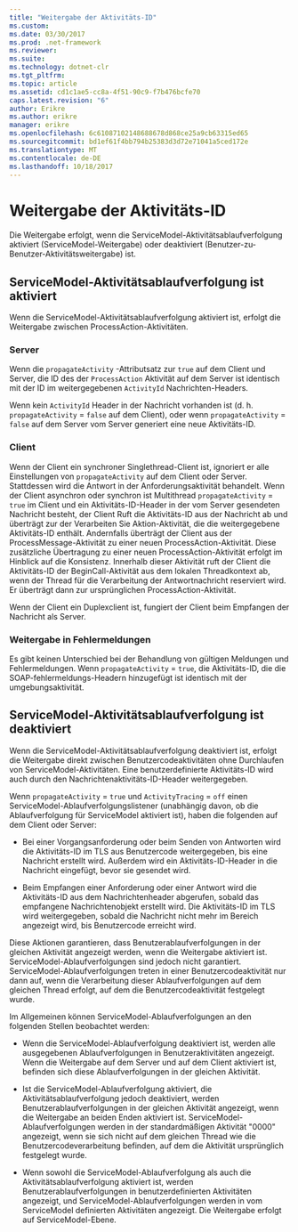 ```yaml
---
title: "Weitergabe der Aktivitäts-ID"
ms.custom: 
ms.date: 03/30/2017
ms.prod: .net-framework
ms.reviewer: 
ms.suite: 
ms.technology: dotnet-clr
ms.tgt_pltfrm: 
ms.topic: article
ms.assetid: cd1c1ae5-cc8a-4f51-90c9-f7b476bcfe70
caps.latest.revision: "6"
author: Erikre
ms.author: erikre
manager: erikre
ms.openlocfilehash: 6c61087102148688678d868ce25a9cb63315ed65
ms.sourcegitcommit: bd1ef61f4bb794b25383d3d72e71041a5ced172e
ms.translationtype: MT
ms.contentlocale: de-DE
ms.lasthandoff: 10/18/2017
---
```

# <a name="activity-id-propagation"></a>Weitergabe der Aktivitäts-ID
Die Weitergabe erfolgt, wenn die ServiceModel-Aktivitätsablaufverfolgung aktiviert (ServiceModel-Weitergabe) oder deaktiviert (Benutzer-zu-Benutzer-Aktivitätsweitergabe) ist.  
  
## <a name="servicemodel-activity-tracing-is-enabled"></a>ServiceModel-Aktivitätsablaufverfolgung ist aktiviert  
 Wenn die ServiceModel-Aktivitätsablaufverfolgung aktiviert ist, erfolgt die Weitergabe zwischen ProcessAction-Aktivitäten.  
  
### <a name="server"></a>Server  
 Wenn die `propagateActivity` -Attributsatz zur `true` auf dem Client und Server, die ID des der `ProcessAction` Aktivität auf dem Server ist identisch mit der ID im weitergegebenen `ActivityId` Nachrichten-Headers.  
  
 Wenn kein `ActivityId` Header in der Nachricht vorhanden ist (d. h. `propagateActivity` = `false` auf dem Client), oder wenn `propagateActivity` = `false` auf dem Server vom Server generiert eine neue Aktivitäts-ID.  
  
### <a name="client"></a>Client  
 Wenn der Client ein synchroner Singlethread-Client ist, ignoriert er alle Einstellungen von `propagateActivity` auf dem Client oder Server. Stattdessen wird die Antwort in der Anforderungsaktivität behandelt. Wenn der Client asynchron oder synchron ist Multithread `propagateActivity` = `true` im Client und ein Aktivitäts-ID-Header in der vom Server gesendeten Nachricht besteht, der Client Ruft die Aktivitäts-ID aus der Nachricht ab und überträgt zur der Verarbeiten Sie Aktion-Aktivität, die die weitergegebene Aktivitäts-ID enthält. Andernfalls überträgt der Client aus der ProcessMessage-Aktivität zu einer neuen ProcessAction-Aktivität. Diese zusätzliche Übertragung zu einer neuen ProcessAction-Aktivität erfolgt im Hinblick auf die Konsistenz. Innerhalb dieser Aktivität ruft der Client die Aktivitäts-ID der BeginCall-Aktivität aus dem lokalen Threadkontext ab, wenn der Thread für die Verarbeitung der Antwortnachricht reserviert wird. Er überträgt dann zur ursprünglichen ProcessAction-Aktivität.  
  
 Wenn der Client ein Duplexclient ist, fungiert der Client beim Empfangen der Nachricht als Server.  
  
### <a name="propagation-in-fault-messages"></a>Weitergabe in Fehlermeldungen  
 Es gibt keinen Unterschied bei der Behandlung von gültigen Meldungen und Fehlermeldungen. Wenn `propagateActivity` = `true`, die Aktivitäts-ID, die die SOAP-fehlermeldungs-Headern hinzugefügt ist identisch mit der umgebungsaktivität.  
  
## <a name="servicemodel-activity-tracing-is-disabled"></a>ServiceModel-Aktivitätsablaufverfolgung ist deaktiviert  
 Wenn die ServiceModel-Aktivitätsablaufverfolgung deaktiviert ist, erfolgt die Weitergabe direkt zwischen Benutzercodeaktivitäten ohne Durchlaufen von ServiceModel-Aktivitäten. Eine benutzerdefinierte Aktivitäts-ID wird auch durch den Nachrichtenaktivitäts-ID-Header weitergegeben.  
  
 Wenn `propagateActivity` = `true` und `ActivityTracing` = `off` einen ServiceModel-Ablaufverfolgungslistener (unabhängig davon, ob die Ablaufverfolgung für ServiceModel aktiviert ist), haben die folgenden auf dem Client oder Server:  
  
-   Bei einer Vorgangsanforderung oder beim Senden von Antworten wird die Aktivitäts-ID im TLS aus Benutzercode weitergegeben, bis eine Nachricht erstellt wird. Außerdem wird ein Aktivitäts-ID-Header in die Nachricht eingefügt, bevor sie gesendet wird.  
  
-   Beim Empfangen einer Anforderung oder einer Antwort wird die Aktivitäts-ID aus dem Nachrichtenheader abgerufen, sobald das empfangene Nachrichtenobjekt erstellt wird. Die Aktivitäts-ID im TLS wird weitergegeben, sobald die Nachricht nicht mehr im Bereich angezeigt wird, bis Benutzercode erreicht wird.  
  
 Diese Aktionen garantieren, dass Benutzerablaufverfolgungen in der gleichen Aktivität angezeigt werden, wenn die Weitergabe aktiviert ist. ServiceModel-Ablaufverfolgungen sind jedoch nicht garantiert. ServiceModel-Ablaufverfolgungen treten in einer Benutzercodeaktivität nur dann auf, wenn die Verarbeitung dieser Ablaufverfolgungen auf dem gleichen Thread erfolgt, auf dem die Benutzercodeaktivität festgelegt wurde.  
  
 Im Allgemeinen können ServiceModel-Ablaufverfolgungen an den folgenden Stellen beobachtet werden:  
  
-   Wenn die ServiceModel-Ablaufverfolgung deaktiviert ist, werden alle ausgegebenen Ablaufverfolgungen in Benutzeraktivitäten angezeigt. Wenn die Weitergabe auf dem Server und auf dem Client aktiviert ist, befinden sich diese Ablaufverfolgungen in der gleichen Aktivität.  
  
-   Ist die ServiceModel-Ablaufverfolgung aktiviert, die Aktivitätsablaufverfolgung jedoch deaktiviert, werden Benutzerablaufverfolgungen in der gleichen Aktivität angezeigt, wenn die Weitergabe an beiden Enden aktiviert ist. ServiceModel-Ablaufverfolgungen werden in der standardmäßigen Aktivität "0000" angezeigt, wenn sie sich nicht auf dem gleichen Thread wie die Benutzercodeverarbeitung befinden, auf dem die Aktivität ursprünglich festgelegt wurde.  
  
-   Wenn sowohl die ServiceModel-Ablaufverfolgung als auch die Aktivitätsablaufverfolgung aktiviert ist, werden Benutzerablaufverfolgungen in benutzerdefinierten Aktivitäten angezeigt, und ServiceModel-Ablaufverfolgungen werden in vom ServiceModel definierten Aktivitäten angezeigt. Die Weitergabe erfolgt auf ServiceModel-Ebene.
